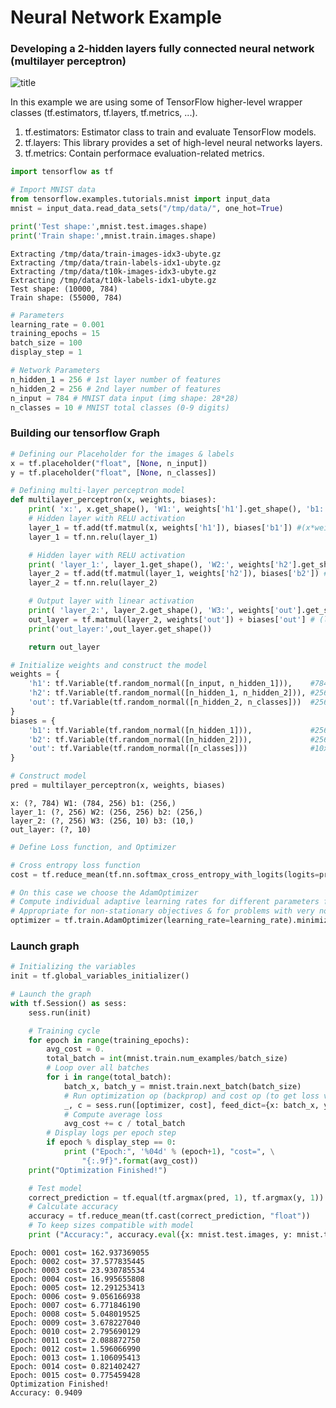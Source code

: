 
# Neural Network Example

### Developing a 2-hidden layers fully connected neural network (multilayer perceptron) 

![title](Images/NeuralNetwork.png)

In this example we are using some of TensorFlow higher-level wrapper classes (tf.estimators, tf.layers, tf.metrics, ...). 
1. tf.estimators: Estimator class to train and evaluate TensorFlow models.
2. tf.layers: This library provides a set of high-level neural networks layers.
3. tf.metrics: Contain performace evaluation-related metrics.


```python
import tensorflow as tf

# Import MNIST data
from tensorflow.examples.tutorials.mnist import input_data
mnist = input_data.read_data_sets("/tmp/data/", one_hot=True)

print('Test shape:',mnist.test.images.shape)
print('Train shape:',mnist.train.images.shape)
```

    Extracting /tmp/data/train-images-idx3-ubyte.gz
    Extracting /tmp/data/train-labels-idx1-ubyte.gz
    Extracting /tmp/data/t10k-images-idx3-ubyte.gz
    Extracting /tmp/data/t10k-labels-idx1-ubyte.gz
    Test shape: (10000, 784)
    Train shape: (55000, 784)
    


```python
# Parameters
learning_rate = 0.001
training_epochs = 15
batch_size = 100
display_step = 1

# Network Parameters
n_hidden_1 = 256 # 1st layer number of features
n_hidden_2 = 256 # 2nd layer number of features
n_input = 784 # MNIST data input (img shape: 28*28)
n_classes = 10 # MNIST total classes (0-9 digits)
```

### Building our tensorflow Graph


```python
# Defining our Placeholder for the images & labels
x = tf.placeholder("float", [None, n_input])
y = tf.placeholder("float", [None, n_classes])
```


```python
# Defining multi-layer perceptron model
def multilayer_perceptron(x, weights, biases):
    print( 'x:', x.get_shape(), 'W1:', weights['h1'].get_shape(), 'b1:', biases['b1'].get_shape())        
    # Hidden layer with RELU activation
    layer_1 = tf.add(tf.matmul(x, weights['h1']), biases['b1']) #(x*weights['h1']) + biases['b1']
    layer_1 = tf.nn.relu(layer_1)

    # Hidden layer with RELU activation
    print( 'layer_1:', layer_1.get_shape(), 'W2:', weights['h2'].get_shape(), 'b2:', biases['b2'].get_shape())        
    layer_2 = tf.add(tf.matmul(layer_1, weights['h2']), biases['b2']) # (layer_1 * weights['h2']) + biases['b2'] 
    layer_2 = tf.nn.relu(layer_2)

    # Output layer with linear activation
    print( 'layer_2:', layer_2.get_shape(), 'W3:', weights['out'].get_shape(), 'b3:', biases['out'].get_shape())        
    out_layer = tf.matmul(layer_2, weights['out']) + biases['out'] # (layer_2 * weights['out']) + biases['out']    
    print('out_layer:',out_layer.get_shape())

    return out_layer
```


```python
# Initialize weights and construct the model
weights = {
    'h1': tf.Variable(tf.random_normal([n_input, n_hidden_1])),    #784x256
    'h2': tf.Variable(tf.random_normal([n_hidden_1, n_hidden_2])), #256x256
    'out': tf.Variable(tf.random_normal([n_hidden_2, n_classes]))  #256x10
}
biases = {
    'b1': tf.Variable(tf.random_normal([n_hidden_1])),             #256x1
    'b2': tf.Variable(tf.random_normal([n_hidden_2])),             #256x1
    'out': tf.Variable(tf.random_normal([n_classes]))              #10x1
}

# Construct model
pred = multilayer_perceptron(x, weights, biases)
```

    x: (?, 784) W1: (784, 256) b1: (256,)
    layer_1: (?, 256) W2: (256, 256) b2: (256,)
    layer_2: (?, 256) W3: (256, 10) b3: (10,)
    out_layer: (?, 10)
    


```python
# Define Loss function, and Optimizer

# Cross entropy loss function
cost = tf.reduce_mean(tf.nn.softmax_cross_entropy_with_logits(logits=pred, labels=y))

# On this case we choose the AdamOptimizer
# Compute individual adaptive learning rates for different parameters from estimates of first and second moments of the gradients
# Appropriate for non-stationary objectives & for problems with very noisy/or sparse gradient, Invariant to diagonal rescale of the gradients
optimizer = tf.train.AdamOptimizer(learning_rate=learning_rate).minimize(cost)
```

### Launch graph


```python
# Initializing the variables
init = tf.global_variables_initializer()

# Launch the graph
with tf.Session() as sess:
    sess.run(init)

    # Training cycle
    for epoch in range(training_epochs):
        avg_cost = 0.
        total_batch = int(mnist.train.num_examples/batch_size)
        # Loop over all batches
        for i in range(total_batch):
            batch_x, batch_y = mnist.train.next_batch(batch_size)
            # Run optimization op (backprop) and cost op (to get loss value)
            _, c = sess.run([optimizer, cost], feed_dict={x: batch_x, y: batch_y})
            # Compute average loss
            avg_cost += c / total_batch
        # Display logs per epoch step
        if epoch % display_step == 0:
            print ("Epoch:", '%04d' % (epoch+1), "cost=", \
                "{:.9f}".format(avg_cost))
    print("Optimization Finished!")

    # Test model
    correct_prediction = tf.equal(tf.argmax(pred, 1), tf.argmax(y, 1))
    # Calculate accuracy
    accuracy = tf.reduce_mean(tf.cast(correct_prediction, "float"))
    # To keep sizes compatible with model
    print ("Accuracy:", accuracy.eval({x: mnist.test.images, y: mnist.test.labels}))
```

    Epoch: 0001 cost= 162.937369055
    Epoch: 0002 cost= 37.577835445
    Epoch: 0003 cost= 23.930785534
    Epoch: 0004 cost= 16.995655808
    Epoch: 0005 cost= 12.291253413
    Epoch: 0006 cost= 9.056166938
    Epoch: 0007 cost= 6.771846190
    Epoch: 0008 cost= 5.048019525
    Epoch: 0009 cost= 3.678227040
    Epoch: 0010 cost= 2.795690129
    Epoch: 0011 cost= 2.088872750
    Epoch: 0012 cost= 1.596066990
    Epoch: 0013 cost= 1.106095413
    Epoch: 0014 cost= 0.821402427
    Epoch: 0015 cost= 0.775459428
    Optimization Finished!
    Accuracy: 0.9409
    
